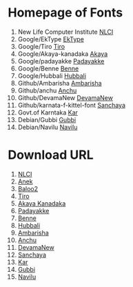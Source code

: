 # Homepage of Fonts

1. New Life Computer Institute [NLCI](https://github.com/nlci)
2. Google/EkType [EkType](https://ektype.in)
3. Google/Tiro [Tiro](http://www.tiro.com/)
4. Google/Akaya-kanadaka [Akaya](https://github.com/vaishnavimurthy/Akaya-Kanadaka)
5. Google/padayakke [Padayakke](https://github.com/DunwichType/Padyakke_Libre)
6. Google/Benne [Benne](https://github.com/googlefonts/Benne)
7. Google/Hubbali [Hubbali](https://github.com/erinmclaughlin/Hubballi)
8. Github/Ambarisha [Ambarisha](https://github.com/appajid/Ambarisha)
9. Github/anchu [Anchu](https://github.com/imarunck/Anchu)
10. Github/DevamaNew [DevamaNew](https://github.com/pavanaja/DevamaNew)
11. Github/karnata-f-kittel-font [Sanchaya](http://sanchaya.net/)
12. Govt.of Karntaka [Kar](https://kanaja.karnataka.gov.in/softwares/)
13. Debian/Gubbi [Gubbi](https://packages.debian.org/unstable/fonts/fonts-gubbi)
14. Debian/Navilu [Navilu](https://packages.debian.org/unstable/fonts/fonts-navilu)



# Download URL

1. [NLCI](https://github.com/nlci/knda-font-badami/releases/download/v0.600/nlci-knda-badami-0.600.tar.xz)
2. [Anek](https://github.com/EkType/Anek/releases/download/1.000/Ek-Type-Anek-Variable-1.002.zip)
3. [Baloo2](https://github.com/EkType/Baloo2/releases/download/1.640/Baloo2_1.640.zip)
4. [Tiro](https://github.com/TiroTypeworks/Indigo/archive/c5f23cb/Tiro-c5f23cb391c99bb3e5c3308568c31319e2e7fbd1.tar.gz)
5. [Akaya Kanadaka](https://github.com/vaishnavimurthy/Akaya-Kanadaka/archive/fef8598/Akaya-Kanadaka-fef85980e9f50f142e1f87bdff10d00633bc2e25.tar.gz)
6. [Padayakke](https://github.com/DunwichType/Padyakke_Libre/archive/6b18f96/PAdayakke_Libre-6b18f969591fb9d4767478137061cdd5b727a6b4.tar.gz)
7. [Benne](https://github.com/googlefonts/Benne/archive/refs/heads/main.zip)
8. [Hubbali](https://github.com/erinmclaughlin/Hubballi/archive/refs/heads/master.zip)
9. [Ambarisha](https://github.com/appajid/Ambarisha/archive/refs/heads/master.zip)
10. [Anchu](https://github.com/imarunck/Anchu/archive/refs/heads/main.zip)
11. [DevamaNew](https://github.com/pavanaja/DevamaNew/archive/refs/heads/master.zip)
12. [Sanchaya](https://github.com/sanchaya/karnata-f-kittel-font/archive/refs/heads/master.zip)
13. [Kar](https://github.com/kannadiga/fonts/archive/refs/heads/master.zip)
14. [Gubbi](http://deb.debian.org/debian/pool/main/f/fonts-gubbi/fonts-gubbi_1.3.orig.tar.xz)
15. [Navilu](http://deb.debian.org/debian/pool/main/f/fonts-navilu/fonts-navilu_1.2.orig.tar.gz)
